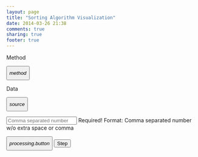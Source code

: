 ```yaml
---
layout: page
title: "Sorting Algorithm Visualization"
date: 2014-03-26 21:38
comments: true
sharing: true
footer: true
---
```


<link rel="stylesheet" type="text/css" href="{{ root_url }}/algorithm/css/bootstrap.css"/>
<link rel="stylesheet" type="text/css" href="{{ root_url }}/algorithm/css/sorting.css"/>
<script src="{{ root_url }}/algorithm/js/angular.js"></script>
<script src="{{ root_url }}/algorithm/js/angular-sanitize.js"></script>
<script src="{{ root_url }}/algorithm/js/ui-bootstrap-tpls-0.10.0.js"></script>
<script src="{{ root_url }}/algorithm/js/alg.js"></script>

<form name="myForm" class="form-horizontal" ng-app="SortAlg" ng-controller="SortCtrl">

<div class="form-group">

<label class="col-sm-2 control-label">Method</label>

<div class="col-sm-10">

<button ng-repeat="method in sortingMethods.options" type="button" class="btn btn-sm btn-success" ng-model="sortingMethods.selected" btn-radio="'$$method$$'" ng-click="changeAlg(method)">$$method$$</button>
</div>
</div>

<div class="form-group">

<label class="col-sm-2 control-label">Data</label>

<div class="col-sm-4">

<button ng-repeat="source in dataSource.options" type="button" class="btn btn-info btn-sm" ng-model="dataSource.selected" btn-radio="'$$source$$'" ng-click="changeSource(source)">$$source$$</button>
</div>

<div class="col-sm-6" ng-class="{'has-error': myForm.data.$invalid}">

<input type="text" name="data" class="form-control" id="sortSource" placeholder="Comma separated number" ng-model="sortSource" required ng-pattern="/^[0-9]+(,[0-9]+)*$/" ng-change="updateSortData(sortSource)">
<span class="help-block" ng-show="myForm.data.$error.required">Required!</span>
<span class="help-block" ng-show="myForm.data.$error.pattern">Format: Comma separated number w/o extra space or comma</span>
</div>
</div>

<div class="form-group">

<div class="col-sm-offset-2 col-sm-10">

<button class="btn btn-sm btn-danger" ng-model="processing.button" ng-click="start(processing.button)" btn-checkbox btn-checkbox-false="'Start'" btn-checkbox-true="'Stop'">$$processing.button$$</button>
<button class="btn btn-sm btn-warning" ng-click="step()">Step</button>
</div>
</div>

<div class="form-group">

<div class="col-sm-offset-2 col-sm-6">

<bar-chart dataset="sortData"/>
</div>

<div class="col-sm-2">

<bar-legends legends="legends"/>
</div>
</div>

<div class="form-group">

<div class="col-sm-offset-2 col-sm-10">

<pre ng-bind-html="trustedCode(algText)"></pre>
</div>
</div>
</form>
